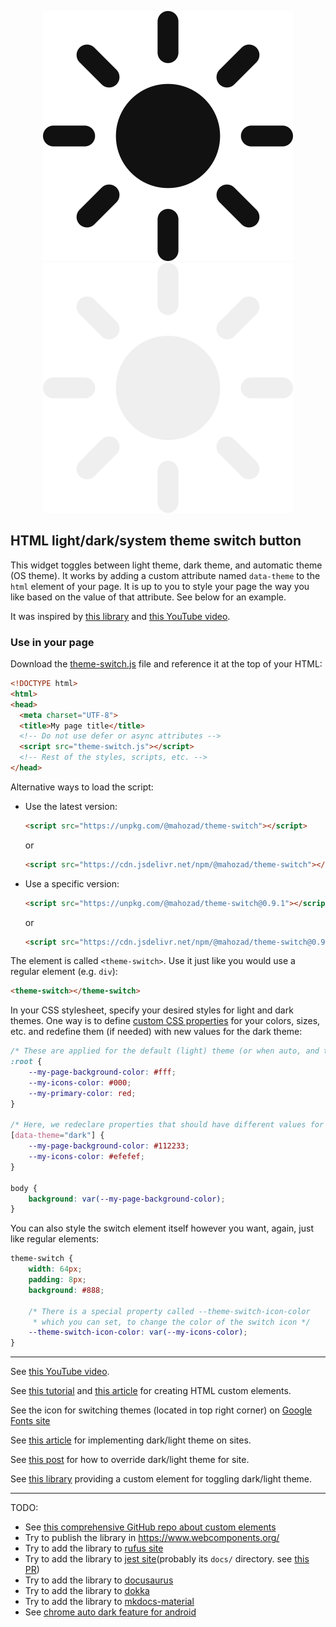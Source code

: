 <div align="center">

![Animated icon on light](animation.svg#gh-light-mode-only)
![Animated icon on dark](animation-on-dark.svg#gh-dark-mode-only)

</div>

## HTML light/dark/system theme switch button

This widget toggles between light theme, dark theme, and automatic theme (OS theme).
It works by adding a custom attribute named `data-theme` to the `html` element of your page.
It is up to you to style your page the way you like based on the value of that attribute.
See below for an example.

It was inspired by [this library](https://github.com/GoogleChromeLabs/dark-mode-toggle)
and [this YouTube video](https://youtu.be/kZiS1QStIWc).

### Use in your page

Download the [theme-switch.js](theme-switch.js) file and reference it at the top of your HTML:

```html
<!DOCTYPE html>
<html>
<head>
  <meta charset="UTF-8">
  <title>My page title</title>
  <!-- Do not use defer or async attributes -->
  <script src="theme-switch.js"></script>
  <!-- Rest of the styles, scripts, etc. -->
</head>
```

Alternative ways to load the script:

  - Use the latest version:
    ```html
    <script src="https://unpkg.com/@mahozad/theme-switch"></script>
    ```
    or
    ```html
    <script src="https://cdn.jsdelivr.net/npm/@mahozad/theme-switch"></script>
    ```
  - Use a specific version:
    ```html
    <script src="https://unpkg.com/@mahozad/theme-switch@0.9.1"></script>
    ```
    or
    ```html
    <script src="https://cdn.jsdelivr.net/npm/@mahozad/theme-switch@0.9.1"></script>
    ```

The element is called `<theme-switch>`. Use it just like you would use a regular element (e.g. `div`):

```html
<theme-switch></theme-switch>
```

In your CSS stylesheet, specify your desired styles for light and dark themes.
One way is to define [custom CSS properties](https://developer.mozilla.org/en-US/docs/Web/CSS/Using_CSS_custom_properties) for your colors, sizes, etc. and redefine them (if needed) with new values for the dark theme:

```css
/* These are applied for the default (light) theme (or when auto, and the system theme is light) */
:root {
    --my-page-background-color: #fff;
    --my-icons-color: #000;
    --my-primary-color: red;
}

/* Here, we redeclare properties that should have different values for the dark theme */
[data-theme="dark"] {
    --my-page-background-color: #112233;
    --my-icons-color: #efefef;
}

body {
    background: var(--my-page-background-color);
}
```

You can also style the switch element itself however you want, again, just like regular elements:

```css
theme-switch {
    width: 64px;
    padding: 8px;
    background: #888;
    
    /* There is a special property called --theme-switch-icon-color
     * which you can set, to change the color of the switch icon */
    --theme-switch-icon-color: var(--my-icons-color);
}
```

---

See [this YouTube video](https://youtu.be/kZiS1QStIWc).

See [this tutorial](https://developer.mozilla.org/en-US/docs/Web/Web_Components/Using_custom_elements) and
[this article](https://css-tricks.com/web-components-are-easier-than-you-think/)
for creating HTML custom elements.

See the icon for switching themes (located in top right corner) on
[Google Fonts site](https://fonts.google.com/icons)

See [this article](https://css-tricks.com/a-complete-guide-to-dark-mode-on-the-web)
for implementing dark/light theme on sites.

See [this post](https://stackoverflow.com/q/56300132/8583692) for how to override
dark/light theme for site.

See [this library](https://github.com/GoogleChromeLabs/dark-mode-toggle) providing
a custom element for toggling dark/light theme.

---

TODO:
  - See [this comprehensive GitHub repo about custom elements](https://github.com/mateusortiz/webcomponents-the-right-way)
  - Try to publish the library in https://www.webcomponents.org/
  - Try to add the library to [rufus site](https://github.com/pbatard/rufus-web)
  - Try to add the library to [jest site](https://github.com/facebook/jest)(probably its `docs/` directory. see [this PR](https://github.com/facebook/jest/pull/11021))
  - Try to add the library to [docusaurus](https://github.com/facebook/docusaurus)
  - Try to add the library to [dokka](https://github.com/Kotlin/dokka)
  - Try to add the library to [mkdocs-material](https://github.com/squidfunk/mkdocs-material)
  - See [chrome auto dark feature for android](https://developer.chrome.com/blog/new-in-chrome-98/#autodark-opt-out)
